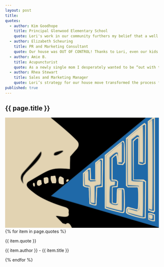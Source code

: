 ```yaml
---
layout: post
title:
quotes:
  - author: Kim Goodhope
    title: Principal Glenwood Elementary School
    quote: Lori's work in our community furthers my belief that a well organized home is directly linked to kids doing well in class.
  - author: Elizabeth Scheuring
    title: PR and Marketing Consultant
    quote: Our house was OUT OF CONTROL! Thanks to Lori, even our kids' rooms are tidy and easy to keep organized.
  - author: Amie B.
    title: Acupuncturist
    quote: As a newly single mom I desperately wanted to be “out with the old”. Thanks to Get It Together, a huge weight has been lifted and it’s “on with new” beginnings.
  - author: Rhea Stewart
    title: Sales and Marketing Manager
    quote: Lori’s strategy for our house move transformed the process from chaos and stress into the positive and rewarding experience I dreamed it would be.
published: true
---
```


<section id="testamonials" class="testamonials content-section text-center">
  <div class="container-fluid">
    <div class="row">
      <div class="col-md-12">
          <h2>{{ page.title }}</h2>
      </div>
    </div>
      <div class="art row">
        <img src="../img/testamonials-yes.svg" class="img-responsive" alt="Responsive image">
        <span class="quotes">
        {% for item in page.quotes %}
          <p class="quote">{{ item.quote }}</p><p class="author">{{ item.author }} - {{ item.title }}</p>
        {% endfor %}
        </span>
      </div>
      <div class="row">
          <div class="col-sm-10 col-sm-offset-1 text-center">
              <a href="#about" class="btn btn-circle page-scroll">
                <i class="fa fa-angle-double-down animated"></i>
              </a>
          </div>
      </div>
  </div>
</section>
